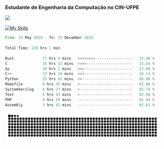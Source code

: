 
### Estudante de Engenharia da Computação no CIN-UFPE
<div>
      <!--<img width=400 src="https://github-readme-stats.vercel.app/api?username=Zed201&show_icons=true&theme=tokyonight" /-->
      <img width=400 src='https://leetcode.card.workers.dev/Zed201?theme=nord&font=baloo&extension=null' />
</div>


[![My Skills](https://skillicons.dev/icons?i=c,cpp,rust,py,java,neovim&theme=dark)](https://skillicons.dev)

<!--START_SECTION:waka-->

```rust
From: 14 May 2024 - To: 25 December 2024

Total Time: 228 hrs 1 min

Rust             77 hrs 9 mins   >>>>>>>>-----------------   33.40 %
C                35 hrs 53 mins  >>>>---------------------   15.54 %
Go               30 hrs 2 mins   >>>----------------------   13.00 %
C++              23 hrs 24 mins  >>>----------------------   10.13 %
Python           15 hrs 42 mins  >>-----------------------   06.80 %
Makefile         6 hrs 35 mins   >------------------------   02.86 %
SystemVerilog    6 hrs 27 mins   >------------------------   02.79 %
Text             5 hrs 43 mins   >------------------------   02.48 %
PHP              4 hrs 29 mins   -------------------------   01.94 %
Assembly         3 hrs 42 mins   -------------------------   01.61 %
```

<!--END_SECTION:waka-->

<picture>
  <source media="(prefers-color-scheme: dark)" srcset="https://github.com/Zed201/Zed201/blob/output/github-contribution-grid-snake-dark.svg" />
  <img alt="github-snake" src="https://github.com/Zed201/Zed201/blob/output/github-contribution-grid-snake-dark.svg" />
</picture>
